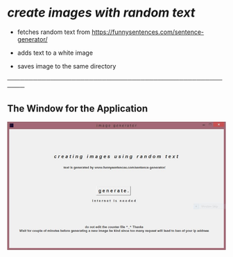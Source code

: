 # **_create images with random text_**

- fetches random text from https://funnysentences.com/sentence-generator/

- adds text to a white image

- saves image to the same directory

──────────────────────────────────────────────────────

## The Window for the Application


![mainw window](https://github.com/miri-san-so/random_text_image_generator/blob/master/snip.JPG)
